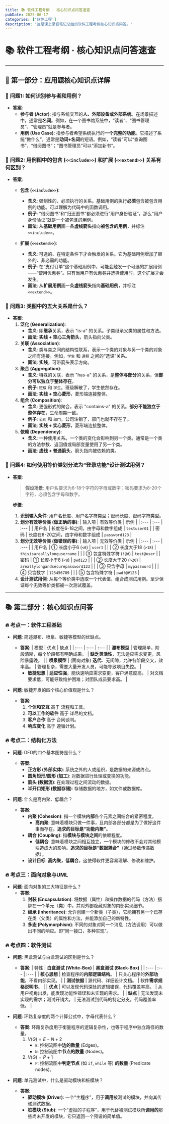 ```yaml
---
title: 📚 软件工程考纲 · 核心知识点问答速查
pubDate: 2025-06-17
categories: ['软件工程']
description: '这是课上录音笔记总结的软件工程考纲核心知识点问答。'
---
```


# 📚 软件工程考纲 · 核心知识点问答速查

---

## 📝 **第一部分：应用题核心知识点详解**

### 🎯 **问题1: 如何识别参与者和用例？**

* **答案**:
    * **参与者 (Actor)**: 指与系统交互的**人、外部设备或外部系统**。在场景描述中，通常是**名词**。例如，在一个图书馆系统中，“读者”、“图书管理员”、“管理员”就是参与者。
    * **用例 (Use Case)**: 指参与者希望系统执行的**一个完整的功能**。它描述了系统“做什么”，通常是**动词+名词**的短语。例如，“读者”可以“查询图书”、“借阅图书”；“图书管理员”可以“添加新书”。

### 🎯 **问题2: 用例图中的包含 (`<<include>>`) 和扩展 (`<<extend>>`) 关系有何区别？**

* **答案**:
    * **包含 (`<<include>>`)**:
        -   **含义**: 强制性的、必须执行的关系。基础用例的执行**必须**包含被包含用例的功能。可以理解为代码中的函数调用。
        -   **例子**: “借阅图书”和“归还图书”都必须进行“用户身份验证”。那么“用户身份验证”就是一个被包含的用例。
        -   **画法**: 从**基础用例**画一条**虚线箭头**指向**被包含的用例**，并标注 `<<include>>`。

    * **扩展 (`<<extend>>`)**:
        -   **含义**: 可选的、在特定条件下才会触发的关系。它为基础用例增加了额外的、非必需的功能。
        -   **例子**: 在“支付订单”这个基础用例中，可能会触发一个可选的扩展用例——“使用优惠券”。只有当用户有优惠券并选择使用时，这个扩展才会发生。
        -   **画法**: 从**扩展用例**画一条**虚线箭头**指向**基础用例**，并标注 `<<extend>>`。

### 🎯 **问题3: 类图中的五大关系是什么？**

* **答案**:
    1.  **泛化 (Generalization)**:
        -   **含义**: 即**继承**关系，表示 "is-a" 的关系。子类继承父类的属性和方法。
        -   **画法**: **实线 + 空心三角箭头**，箭头指向父类。
    2.  **关联 (Association)**:
        -   **含义**: 类与类之间的结构性联系，表示一个类的对象与另一个类的对象之间有连接。例如，`学生` 和 `课程` 之间的“选课”关系。
        -   **画法**: **实线**，可带箭头表示方向。
    3.  **聚合 (Aggregation)**:
        -   **含义**: 特殊的关联，表示 "has-a" 的关系，是**整体与部分**的关系，但**部分可以独立于整体存在**。
        -   **例子**: `班级` 和 `学生`。班级解散了，学生依然存在。
        -   **画法**: **实线 + 空心菱形**，菱形端连接整体。
    4.  **组合 (Composition)**:
        -   **含义**: 更强形式的聚合，表示 "contains-a" 的关系。**部分不能独立于整体存在**，生命周期一致。
        -   **例子**: `公司` 和 `部门`。公司注销了，部门也就不存在了。
        -   **画法**: **实线 + 实心菱形**，菱形端连接整体。
    5.  **依赖 (Dependency)**:
        -   **含义**: 一种使用关系。一个类的变化会影响到另一个类。通常是一个类的方法参数、返回值或局部变量使用了另一个类。
        -   **画法**: **虚线 + 普通箭头**，箭头指向被依赖的类。

### 🎯 **问题4: 如何使用等价类划分法为“登录功能”设计测试用例？**

* **答案**:
    > **假设场景**: 用户名要求为6-18个字符的字母或数字；密码要求为8-20个字符，必须包含字母和数字。

    **步骤**:
    1.  **识别输入条件**: 用户名长度、用户名字符类型；密码长度、密码字符类型。
    2.  **划分有效等价类 (做正确的事)**:
        | 输入项 | 有效等价类 | 示例 |
        | :--- | :--- | :--- |
        | 用户名 | 长度在6-18之间，由字母和数字组成 | `testuser01` |
        | 密码 | 长度在8-20之间，由字母和数字组成 | `password123` |
    3.  **划分无效等价类 (做错误的事)**:
        | 输入项 | 无效等价类 | 示例 |
        | :--- | :--- | :--- |
        | 用户名 | ① 长度小于6 (`<6`) | `user1` |
        | | ② 长度大于18 (`>18`) | `thisisareallylongusername` |
        | | ③ 包含特殊字符 (`!@#`) | `test@user` |
        | 密码 | ① 长度小于8 (`<8`) | `pwd123` |
        | | ② 长度大于20 (`>20`) | `areallylongandsecurepassword123` |
        | | ③ 只含字母 | `mypassword` |
        | | ④ 只含数字 | `123456789` |
        | | ⑤ 包含特殊字符 | `pwd!@#123` |
    4.  **设计测试用例**: 从每个等价类中选取一个代表值，组合成测试用例。至少保证每个无效等价类都被一次测试覆盖。

---

## 📚 **第二部分：核心知识点问答**

### 🔥 **考点一：软件工程基础**

* **问题**: 简述瀑布、喷泉、敏捷等模型的优缺点。
    * **答案**:
        | 模型 | 优点 | 缺点 |
        | :--- | :--- | :--- |
        | **瀑布模型** | 管理简单，阶段清晰，每个阶段都有明确成果。 | **缺乏灵活性**，无法适应需求变更，风险暴露晚。 |
        | **喷泉模型** | (面向对象) **迭代**、无间隙，允许各阶段交叉，效率高。 | 管理复杂，需要大量开发人员，可能导致项目失控。 |
        -   **敏捷思想** | **适应性强**，能快速响应需求变更，客户满意度高。 | 对文档要求低，可能导致维护困难；对团队成员要求高。 |

* **问题**: 敏捷开发的四个核心价值观是什么？
    * **答案**:
        1.  **个体和交互** 高于 流程和工具。
        2.  **可以工作的软件** 高于 详尽的文档。
        3.  **客户合作** 高于 合同谈判。
        4.  **响应变化** 高于 遵循计划。

### 🔥 **考点二：结构化方法**

* **问题**: DFD的四个基本图符是什么？
    * **答案**:
        -   **正方形 (外部实体)**: 系统之外的人或组织，是数据的来源或终点。
        -   **圆角矩形/圆形 (加工)**: 对数据进行处理或变换的功能。
        -   **箭头 (数据流)**: 在处理过程之间流动的数据。
        -   **半开口矩形 (数据存储)**: 存储数据的地方，如文件或数据库。

* **问题**: 什么是高内聚、低耦合？
    * **答案**:
        -   **内聚 (Cohesion)**: 指一个模块**内部**各个元素之间结合的紧密程度。
            -   **高内聚**: 意味着模块只做一件事，且内部各部分都是为了做好这件事而存在。**追求的目标是“功能内聚”**。
        -   **耦合 (Coupling)**: 指**模块与模块之间**的依赖程度。
            -   **低耦合**: 意味着模块之间相互独立，一个模块的修改不会对其他模块造成大的影响。**追求的目标是“数据耦合”**（通过参数传递数据）。
        -   **设计目标**: **高内聚，低耦合**，这使得软件更容易理解、修改和维护。

### 🔥 **考点三：面向对象与UML**

* **问题**: 面向对象的三大特征是什么？
    * **答案**:
        1.  **封装 (Encapsulation)**: 将数据（属性）和操作数据的代码（方法）捆绑在一个单元（类）中，并对外部隐藏对象的内部实现细节。
        2.  **继承 (Inheritance)**: 允许创建一个新类（子类），它能拥有另一个已存在类（父类）的属性和方法，并能添加自己的新特性。
        3.  **多态 (Polymorphism)**: 不同的对象对同一个消息（方法调用）可以做出不同的响应。即“同一接口，多种实现”。

### 🔥 **考点四：软件测试**

* **问题**: 黑盒测试与白盒测试的区别是什么？
    * **答案**:
        | 特性 | **白盒测试 (White-Box)** | **黑盒测试 (Black-Box)** |
        | :--- | :--- | :--- |
        | **核心思想** | 检查程序的**内部逻辑结构**。 | 只关心程序的**外部功能**，不看内部实现。 |
        | **测试依据** | 源代码、详细设计文档。 | 软件**需求规格说明书**。 |
        | **优点** | 可以发现代码深处的逻辑错误，代码覆盖率高。 | 从用户视角出发，能发现功能性错误和未实现的需求。 |
        | **缺点** | 无法发现未实现的需求；测试开销大。 | 无法测试到代码的特定分支，代码覆盖率低。 |

* **问题**: 环路复杂度的两个计算公式中，字母代表什么？
    * **答案**: 环路复杂度用于衡量程序的逻辑复杂性，也等于程序中独立路径的数量。
        1.  $V(G) = E - N + 2$
            * `E`: 控制流图中**边的数量** (Edges)。
            * `N`: 控制流图中**节点的数量** (Nodes)。
        2.  $V(G) = P + 1$
            * `P`: 控制流图中**判定节点** (如 `if`, `while` 等) **的数量** (Predicate nodes)。

* **问题**: 单元测试中，什么是驱动模块和桩模块？
    * **答案**:
        -   **驱动模块 (Driver)**: 一个“主程序”，用于**调用**被测试的模块，并向其传递测试数据。
        -   **桩模块 (Stub)**: 一个“虚拟的子程序”，用于代替被测试模块所**调用的**那些尚未开发的模块，它只返回一个预设的简单值。
